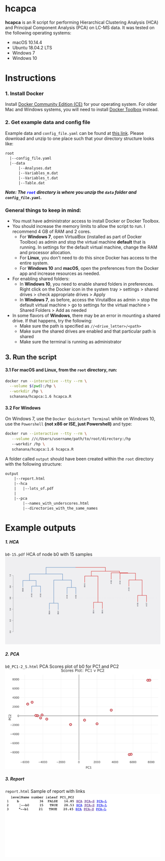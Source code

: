# hcapca

**hcapca** is an R script for performing Hierarchical Clustering Analysis (HCA) and Principal Component Analysis (PCA) on LC-MS data. It was tested on the following operating systems:
* macOS 10.14.4
* Ubuntu 18.04.2 LTS
* Windows 7
* Windows 10

# Instructions

### 1. Install Docker
Install [Docker Community Edition (CE)](https://docs.docker.com/install) for your operating system. For older Mac and Windows systems, you will need to install [Docker Toolbox](https://docs.docker.com/toolbox/overview) instead.

### 2. Get example data and config file
Example data and `config_file.yaml` can be found at [this link](https://uwmadison.box.com/s/ky874zpel8kby3yvwzsb1kthqbic9age). Please download and unzip to one place such that your directory structure looks like:  

```
root
  |--config_file.yaml
  |--data
      |--Analyses.dat
      |--Variables_m.dat
      |--Variables_t.dat
      |--Table.dat
```

**_Note: The <span style="color:blue">`root`</span> directory is where you unzip the `data` folder and `config_file.yaml`._**

### General things to keep in mind:
* You must have administrator access to install Docker or Docker Toolbox.
* You should increase the memory limits to allow the script to run. I recommend 4 GB of RAM and 2 cores. 
	* For **Windows 7**, open VirtualBox (installed as part of Docker Toolbox) as admin and stop the virtual machine **default** that is running. In settings for the default virtual machine, change the RAM and processor allocation.
    * For **Linux**, you don't need to do this since Docker has access to the entire system.
    * For **Windows 10** and **macOS**, open the preferences from the Docker app and increase resources as needed.
* For enabling shared folders:
	* In **Windows 10**, you need to enable shared folders in preferences. Right click on the Docker icon in the system tray > settings > shared drives > check appropriate drives > Apply
	* In **Windows 7**, as before, access the VirutalBox as admin > stop the default virtual machine > go to settings for the virtual machine > Shared Folders > Add as needed
* In some flavors of **Windows**, there may be an error in mounting a shared drive. If that happens, try the following:
   * Make sure the path is specified as `//<drive_letter>/<path>`
   * Make sure the shared drives are enabled and that particular path is shared
   * Make sure the terminal is running as administrator


## 3. Run the script
 #### 3.1 For macOS and Linux, from the `root` directory, run:
  ```bash
  docker run --interactive --tty --rm \
    --volume $(pwd):/hp \
    --workdir /hp \
    schanana/hcapca:1.6 hcapca.R
  ```
 #### 3.2 For Windows 
 On Windows 7, use the `Docker Quickstart Terminal` while on Windows 10, use the `Powershell` **(not x86 or ISE, just Powershell)** and type:
 ```bash
 docker run --interactive --tty --rm \
    --volume //c/Users/username/path/to/root/directory:/hp
    --workdir /hp \
    schanana/hcapca:1.6 hcapca.R
 ```
A folder called `output` should have been created within the `root` directory with the following structure:
```
output
    |--report.html
    |--hca
    |   |--lots_of.pdf
    |
    |--pca
        |--names_with_underscores.html
        |--directories_with_the_same_names
```
  
  # Example outputs
  ##### 1. HCA
  `b0-15.pdf` HCA of node b0 with 15 samples  
  ![b0-15.pdf](./example_outputs/b0-15.jpg)
  ##### 2. PCA  
  `b0_PC1-2_S.html` PCA Scores plot of b0 for PC1 and PC2
  ![b0_PC1-2_S.html](./example_outputs/b0_PC1-2_S.html.png)
  ##### 3. Report  
  `report.html` Sample of report with links
  ![Sample Report](./example_outputs/report.png)


